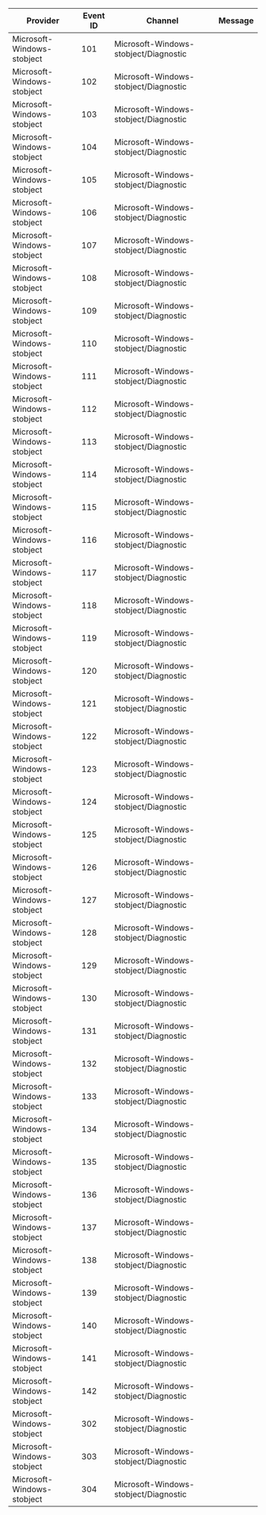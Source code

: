 Provider                    |  Event ID  |  Channel                                |  Message
----------------------------|------------|-----------------------------------------|---------
Microsoft-Windows-stobject  |  101       |  Microsoft-Windows-stobject/Diagnostic  |
Microsoft-Windows-stobject  |  102       |  Microsoft-Windows-stobject/Diagnostic  |
Microsoft-Windows-stobject  |  103       |  Microsoft-Windows-stobject/Diagnostic  |
Microsoft-Windows-stobject  |  104       |  Microsoft-Windows-stobject/Diagnostic  |
Microsoft-Windows-stobject  |  105       |  Microsoft-Windows-stobject/Diagnostic  |
Microsoft-Windows-stobject  |  106       |  Microsoft-Windows-stobject/Diagnostic  |
Microsoft-Windows-stobject  |  107       |  Microsoft-Windows-stobject/Diagnostic  |
Microsoft-Windows-stobject  |  108       |  Microsoft-Windows-stobject/Diagnostic  |
Microsoft-Windows-stobject  |  109       |  Microsoft-Windows-stobject/Diagnostic  |
Microsoft-Windows-stobject  |  110       |  Microsoft-Windows-stobject/Diagnostic  |
Microsoft-Windows-stobject  |  111       |  Microsoft-Windows-stobject/Diagnostic  |
Microsoft-Windows-stobject  |  112       |  Microsoft-Windows-stobject/Diagnostic  |
Microsoft-Windows-stobject  |  113       |  Microsoft-Windows-stobject/Diagnostic  |
Microsoft-Windows-stobject  |  114       |  Microsoft-Windows-stobject/Diagnostic  |
Microsoft-Windows-stobject  |  115       |  Microsoft-Windows-stobject/Diagnostic  |
Microsoft-Windows-stobject  |  116       |  Microsoft-Windows-stobject/Diagnostic  |
Microsoft-Windows-stobject  |  117       |  Microsoft-Windows-stobject/Diagnostic  |
Microsoft-Windows-stobject  |  118       |  Microsoft-Windows-stobject/Diagnostic  |
Microsoft-Windows-stobject  |  119       |  Microsoft-Windows-stobject/Diagnostic  |
Microsoft-Windows-stobject  |  120       |  Microsoft-Windows-stobject/Diagnostic  |
Microsoft-Windows-stobject  |  121       |  Microsoft-Windows-stobject/Diagnostic  |
Microsoft-Windows-stobject  |  122       |  Microsoft-Windows-stobject/Diagnostic  |
Microsoft-Windows-stobject  |  123       |  Microsoft-Windows-stobject/Diagnostic  |
Microsoft-Windows-stobject  |  124       |  Microsoft-Windows-stobject/Diagnostic  |
Microsoft-Windows-stobject  |  125       |  Microsoft-Windows-stobject/Diagnostic  |
Microsoft-Windows-stobject  |  126       |  Microsoft-Windows-stobject/Diagnostic  |
Microsoft-Windows-stobject  |  127       |  Microsoft-Windows-stobject/Diagnostic  |
Microsoft-Windows-stobject  |  128       |  Microsoft-Windows-stobject/Diagnostic  |
Microsoft-Windows-stobject  |  129       |  Microsoft-Windows-stobject/Diagnostic  |
Microsoft-Windows-stobject  |  130       |  Microsoft-Windows-stobject/Diagnostic  |
Microsoft-Windows-stobject  |  131       |  Microsoft-Windows-stobject/Diagnostic  |
Microsoft-Windows-stobject  |  132       |  Microsoft-Windows-stobject/Diagnostic  |
Microsoft-Windows-stobject  |  133       |  Microsoft-Windows-stobject/Diagnostic  |
Microsoft-Windows-stobject  |  134       |  Microsoft-Windows-stobject/Diagnostic  |
Microsoft-Windows-stobject  |  135       |  Microsoft-Windows-stobject/Diagnostic  |
Microsoft-Windows-stobject  |  136       |  Microsoft-Windows-stobject/Diagnostic  |
Microsoft-Windows-stobject  |  137       |  Microsoft-Windows-stobject/Diagnostic  |
Microsoft-Windows-stobject  |  138       |  Microsoft-Windows-stobject/Diagnostic  |
Microsoft-Windows-stobject  |  139       |  Microsoft-Windows-stobject/Diagnostic  |
Microsoft-Windows-stobject  |  140       |  Microsoft-Windows-stobject/Diagnostic  |
Microsoft-Windows-stobject  |  141       |  Microsoft-Windows-stobject/Diagnostic  |
Microsoft-Windows-stobject  |  142       |  Microsoft-Windows-stobject/Diagnostic  |
Microsoft-Windows-stobject  |  302       |  Microsoft-Windows-stobject/Diagnostic  |
Microsoft-Windows-stobject  |  303       |  Microsoft-Windows-stobject/Diagnostic  |
Microsoft-Windows-stobject  |  304       |  Microsoft-Windows-stobject/Diagnostic  |